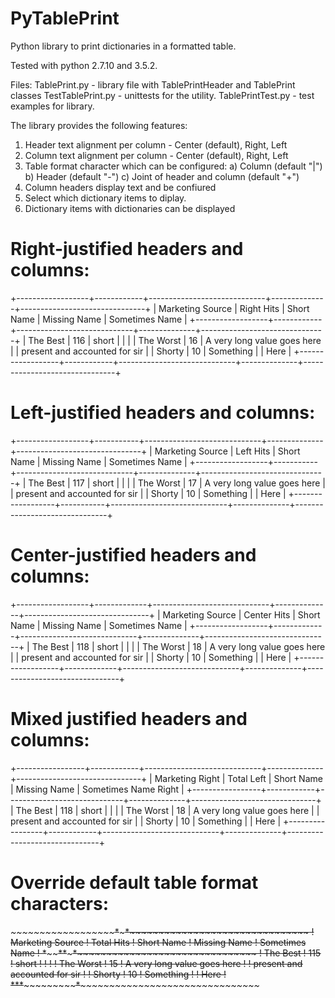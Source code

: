 # PyTablePrint
Python library to print dictionaries in a formatted table.

Tested with python 2.7.10 and 3.5.2.

Files:
   TablePrint.py     - library file with TablePrintHeader and TablePrint classes
   TestTablePrint.py - unittests for the utility.
   TablePrintTest.py - test examples for library.

The library provides the following features:

1) Header text alignment per column - Center (default), Right, Left
2) Column text alignment per column - Center (default), Right, Left
3) Table format character which can be configured:
   a) Column (default "|")
   b) Header (default "-")
   c) Joint of header and column (default "+")
4) Column headers display text and be confiured
5) Select which dictionary items to diplay.
6) Dictionary items with dictionaries can be displayed


# Right-justified headers and columns:
+------------------+------------+-----------------------------+--------------+-------------------------------+
| Marketing Source | Right Hits |                  Short Name | Missing Name |                Sometimes Name |
+------------------+------------+-----------------------------+--------------+-------------------------------+
|         The Best |        116 |                       short |              |                               |
|        The Worst |         16 | A very long value goes here |              | present and accounted for sir |
|           Shorty |         10 |                   Something |              |                          Here |
+------------------+------------+-----------------------------+--------------+-------------------------------+


# Left-justified headers and columns:
+------------------+-----------+-----------------------------+--------------+-------------------------------+
| Marketing Source | Left Hits | Short Name                  | Missing Name | Sometimes Name                |
+------------------+-----------+-----------------------------+--------------+-------------------------------+
| The Best         | 117       | short                       |              |                               |
| The Worst        | 17        | A very long value goes here |              | present and accounted for sir |
| Shorty           | 10        | Something                   |              | Here                          |
+------------------+-----------+-----------------------------+--------------+-------------------------------+


# Center-justified headers and columns:
+------------------+-------------+-----------------------------+--------------+-------------------------------+
| Marketing Source | Center Hits |          Short Name         | Missing Name |         Sometimes Name        |
+------------------+-------------+-----------------------------+--------------+-------------------------------+
|     The Best     |     118     |            short            |              |                               |
|    The Worst     |      18     | A very long value goes here |              | present and accounted for sir |
|      Shorty      |      10     |          Something          |              |              Here             |
+------------------+-------------+-----------------------------+--------------+-------------------------------+


# Mixed justified headers and columns:
+-----------------+------------+-----------------------------+--------------+-------------------------------+
| Marketing Right | Total Left |          Short Name         | Missing Name |          Sometimes Name Right |
+-----------------+------------+-----------------------------+--------------+-------------------------------+
|        The Best | 118        |            short            |              |                               |
|       The Worst | 18         | A very long value goes here |              | present and accounted for sir |
|          Shorty | 10         |          Something          |              |                          Here |
+-----------------+------------+-----------------------------+--------------+-------------------------------+


# Override default table format characters:
*~~~~~~~~~~~~~~~~~~*~~~~~~~~~~~~*~~~~~~~~~~~~~~~~~~~~~~~~~~~~~*~~~~~~~~~~~~~~*~~~~~~~~~~~~~~~~~~~~~~~~~~~~~~~*
! Marketing Source ! Total Hits !          Short Name         ! Missing Name !         Sometimes Name        !
*~~~~~~~~~~~~~~~~~~*~~~~~~~~~~~~*~~~~~~~~~~~~~~~~~~~~~~~~~~~~~*~~~~~~~~~~~~~~*~~~~~~~~~~~~~~~~~~~~~~~~~~~~~~~*
!     The Best     !    115     !            short            !              !                               !
!    The Worst     !     15     ! A very long value goes here !              ! present and accounted for sir !
!      Shorty      !     10     !          Something          !              !              Here             !
*~~~~~~~~~~~~~~~~~~*~~~~~~~~~~~~*~~~~~~~~~~~~~~~~~~~~~~~~~~~~~*~~~~~~~~~~~~~~*~~~~~~~~~~~~~~~~~~~~~~~~~~~~~~~*



